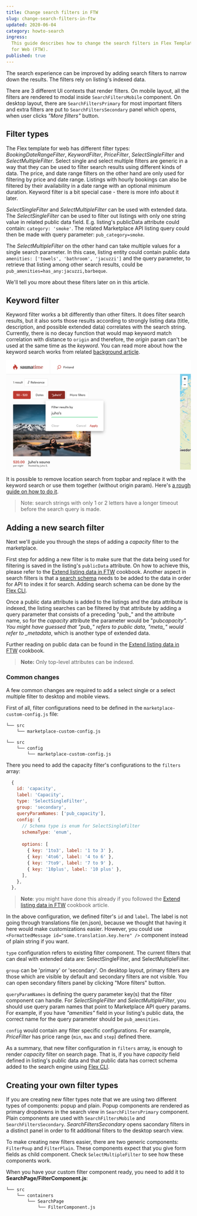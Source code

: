 ```yaml
---
title: Change search filters in FTW
slug: change-search-filters-in-ftw
updated: 2020-06-04
category: howto-search
ingress:
  This guide describes how to change the search filters in Flex Template
  for Web (FTW).
published: true
---
```


The search experience can be improved by adding search filters to narrow
down the results. The filters rely on listing's indexed data.

There are 3 different UI contexts that render filters. On mobile layout,
all the filters are rendered to modal inside `SearchFiltersMobile`
component. On desktop layout, there are `SearchFiltersPrimary` for most
important filters and extra filters are put to `SearchFiltersSecondary`
panel which opens, when user clicks _"More filters"_ button.

## Filter types

The Flex template for web has different filter types:
_BookingDateRangeFilter_, _KeywordFilter_, _PriceFilter_,
_SelectSingleFilter_ and _SelectMultipleFilter_. Select single and
select multiple filters are generic in a way that they can be used to
filter search results using different kinds of data. The price, and date
range filters on the other hand are only used for filtering by price and
date range. Listings with hourly bookings can also be filtered by their
availability in a date range with an optional minimum duration. Keyword
filter is a bit special case - there is more info about it later.

_SelectSingleFilter_ and _SelectMultipleFilter_ can be used with
extended data. The _SelectSingleFilter_ can be used to filter out
listings with only one string value in related public data field. E.g.
listing's publicData attribute could contain: `category: 'smoke'`. The
related Marketplace API listing query could then be made with query
parameter: `pub_category=smoke`.

The _SelectMultipleFilter_ on the other hand can take multiple values
for a single search parameter. In this case, listing entity could
contain public data `amenities: ['towels', 'bathroom', 'jacuzzi']` and
the query parameter, to retrieve that listing among other search
results, could be `pub_amenities=has_any:jacuzzi,barbeque`.

We'll tell you more about these filters later on in this article.

## Keyword filter

Keyword filter works a bit differently than other filters. It does
filter search results, but it also sorts those results according to
strongly listing data (title, description, and possible extended data)
correlates with the search string. Currently, there is no decay function
that would map keyword match correlation with distance to `origin` and
therefore, the _origin_ param can't be used at the same time as the
_keyword_. You can read more about how the keyword search works from
related [background article](/background/how-the-search-works/).

![Desktop filters](./keyword-search.png)

It is possible to remove location search from topbar and replace it with
the keyword search or use them together (without origin param). Here's
[a rough guide on how to do it](/cookbook-search/use-keyword-search-in-topbar/).

> Note: search strings with only 1 or 2 letters have a longer timeout
> before the search query is made.

## Adding a new search filter

Next we'll guide you through the steps of adding a _capacity_ filter to
the marketplace.

First step for adding a new filter is to make sure that the data being
used for filtering is saved in the listing's `publicData` attribute. On
how to achieve this, please refer to the
[Extend listing data in FTW](/cookbook-data-model/extend-listing-data-in-ftw/)
cookbook. Another aspect in search filters is that a
[search schema](/references/extended-data/#search-schema) needs to be
added to the data in order for API to index it for search. Adding search
schema can be done by the
[Flex CLI](/flex-cli/getting-started-with-flex-cli/).

Once a public data attribute is added to the listings and the data
attribute is indexed, the listing searches can be filtered by that
attribute by adding a query parameter that consists of a preceding
"pub\_" and the attribute name, so for the _capacity_ attribute the
parameter would be "pub*capacity". You might have guessed that "pub\_"
refers to public data, "meta\_" would refer to \_metadata*, which is
another type of extended data.

Further reading on public data can be found in the
[Extend listing data in FTW](/cookbook-data-model/extend-listing-data-in-ftw/)
cookbook.

> **Note:** Only top-level attributes can be indexed.

### Common changes

A few common changes are required to add a select single or a select
multiple filter to desktop and mobile views.

First of all, filter configurations need to be defined in the
`marketplace-custom-config.js` file:

```shell
└── src
    └── marketplace-custom-config.js
```

<extrainfo title="FTW-product has moved config files into a different location">

```shell
└── src
    └── config
        └── marketplace-custom-config.js
```

</extrainfo>

There you need to add the capacity filter's configurations to the
`filters` array:

```js
  {
    id: 'capacity',
    label: 'Capacity',
    type: 'SelectSingleFilter',
    group: 'secondary',
    queryParamNames: ['pub_capacity'],
    config: {
      // Schema type is enum for SelectSingleFilter
      schemaType: 'enum',

      options: [
        { key: '1to3', label: '1 to 3' },
        { key: '4to6', label: '4 to 6' },
        { key: '7to9', label: '7 to 9' },
        { key: '10plus', label: '10 plus' },
      ],
    },
  },
```

> **Note**: you might have done this already if you followed the
> [Extend listing data in FTW](/cookbook-data-model/extend-listing-data-in-ftw/)
> cookbook article.

In the above configuration, we defined filter's `id` and `label`. The
label is not going through translations file (en.json), because we
thought that having it here would make customizations easier. However,
you could use `<FormattedMessage id="some.translation.key.here" />`
component instead of plain string if you want.

`type` configuration refers to existing filter component. The current
filters that can deal with extended data are: SelectSingleFilter, and
SelectMultipleFilter.

`group` can be 'primary' or 'secondary'. On desktop layout, primary
filters are those which are visible by default and secondary filters are
not visible. You can open secondary filters panel by clicking "More
filters" button.

`queryParamNames` is defining the query parameter key(s) that the filter
component can handle. For _SelectSingleFilter_ and
_SelectMultipleFilter_, you should use query param names that point to
Marketplace API query params. For example, if you have _"amenities"_
field in your listing's public data, the correct name for the query
parameter should be `pub_amenities`.

`config` would contain any filter specific configurations. For example,
_PriceFilter_ has price range (`min`, `max` and `step`) defined there.

As a summary, that new filter configuration in `filters` array, is
enough to render _capacity_ filter on search page. That is, if you have
_capacity_ field defined in listing's public data and that public data
has correct schema added to the search engine using
[Flex CLI](/flex-cli/getting-started-with-flex-cli/).

## Creating your own filter types

If you are creating new filter types note that we are using two
different types of components: popup and plain. Popup components are
rendered as primary dropdowns in the search view in
`SearchFiltersPrimary` component. Plain components are used with
`SearchFiltersMobile` and `SearchFiltersSecondary`.
_SearchFiltersSecondary_ opens sacondary filters in a distinct panel in
order to fit additional filters to the desktop search view.

To make creating new filters easier, there are two generic components:
`FilterPoup` and `FilterPlain`. These components expect that you give
form fields as child component. Check `SelectMultipleFilter` to see how
these components work.

When you have your custom filter component ready, you need to add it to
**SearchPage/FilterComponent.js**:

```shell
└── src
    └── containers
        └── SearchPage
            └── FilterComponent.js
```
